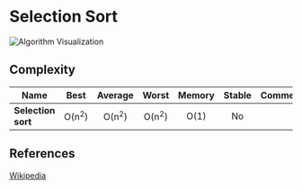# Selection Sort


![Algorithm Visualization](https://upload.wikimedia.org/wikipedia/commons/b/b0/Selection_sort_animation.gif)

## Complexity

| Name                  | Best             | Average             | Worst               | Memory    | Stable    | Comments  |
| --------------------- | :--------------: | :-----------------: | :-----------------: | :-------: | :-------: | :-------- |
| **Selection sort**    | O(n<sup>2</sup>) | O(n<sup>2</sup>)    | O(n<sup>2</sup>)    | O(1)      | No        |           |

## References

[Wikipedia](https://en.wikipedia.org/wiki/Selection_sort)